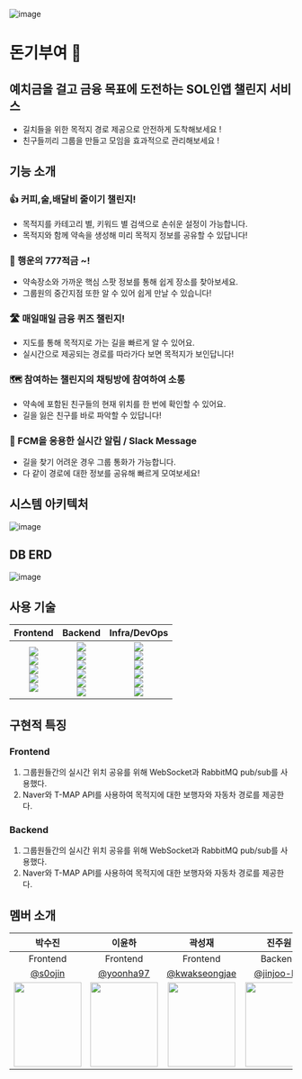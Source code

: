![image](https://github.com/user-attachments/assets/535b0945-5d9b-4847-a742-86794c89fdee)
# 돈기부여 👋

## 예치금을 걸고 금융 목표에 도전하는 SOL인앱 챌린지 서비스

- 길치들을 위한 목적지 경로 제공으로 안전하게 도착해보세요 !
- 친구들끼리 그룹을 만들고 모임을 효과적으로 관리해보세요 !

## 기능 소개

### 👍 커피,술,배달비 줄이기 챌린지!

- 목적지를 카테고리 별, 키워드 별 검색으로 손쉬운 설정이 가능합니다.
- 목적지와 함께 약속을 생성해 미리 목적지 정보를 공유할 수 있답니다!

### 🎯 행운의 777적금 ~!

- 약속장소와 가까운 핵심 스팟 정보를 통해 쉽게 장소를 찾아보세요.
- 그룹원의 중간지점 또한 알 수 있어 쉽게 만날 수 있습니다!

### 🛣️ 매일매일 금융 퀴즈 챌린지!

- 지도를 통해 목적지로 가는 길을 빠르게 알 수 있어요.
- 실시간으로 제공되는 경로를 따라가다 보면 목적지가 보인답니다!

### 🗺️ 참여하는 챌린지의 채팅방에 참여하여 소통

- 약속에 포함된 친구들의 현재 위치를 한 번에 확인할 수 있어요.
- 길을 잃은 친구를 바로 파악할 수 있답니다!

### 📱 FCM을 응용한 실시간 알림 / Slack Message

- 길을 찾기 어려운 경우 그룹 통화가 가능합니다.
- 다 같이 경로에 대한 정보를 공유해 빠르게 모여보세요!


## 시스템 아키텍처
![image](https://github.com/user-attachments/assets/43841537-53ea-4e56-a7c9-87d967188447)

## DB ERD
![image](https://github.com/user-attachments/assets/e47e4d62-4975-4be6-b0af-432b978ef976)

## 사용 기술
|Frontend|Backend|Infra/DevOps|
|:---:|:---:|:---:|
|<img src="https://img.shields.io/badge/swift-F05138?style=for-the-badge&logo=Swift&logoColor=white"><br><img src="https://img.shields.io/badge/rxswift-F1007E?style=for-the-badge"><br><img src="https://img.shields.io/badge/rxcocoa-F1007E?style=for-the-badge"><br><img src="https://img.shields.io/badge/uikit-2396F3?style=for-the-badge&logo=uikit&logoColor=white"><br><img src="https://img.shields.io/badge/alamofire-F40D12?style=for-the-badge">|<img src="https://img.shields.io/badge/java-007396?style=for-the-badge&logo=OpenJDK&logoColor=white"><br><img src="https://img.shields.io/badge/springboot-6DB33F?style=for-the-badge&logo=springboot&logoColor=white"><br><img src="https://img.shields.io/badge/hibernate-59666C?style=for-the-badge&logo=hibernate&logoColor=white"> <br> <img src="https://img.shields.io/badge/MySQL-4479A1?style=for-the-badge&logo=MySQL&logoColor=white"><br><img src="https://img.shields.io/badge/junit5-25A162?style=for-the-badge&logo=junit5&logoColor=white"><br><img src="https://img.shields.io/badge/stomp-010101?style=for-the-badge">|<img src="https://img.shields.io/badge/amazonrds-569A31?style=for-the-badge&logo=amazonrds&logoColor=white"><br><img src="https://img.shields.io/badge/amazonec2-FF9900?style=for-the-badge&logo=amazonec2&logoColor=white"><br><img src="https://img.shields.io/badge/nginx-009639?style=for-the-badge&logo=nginx&logoColor=white"><br><img src="https://img.shields.io/badge/docker-2496ED?style=for-the-badge&logo=docker&logoColor=white"><br><img src="https://img.shields.io/badge/slack-2496ED?style=for-the-badge&logo=slack&logoColor=white"><br><img src="https://img.shields.io/badge/fcm-2496ED?style=for-the-badge&logo=fcm&logoColor=white">|

## 구현적 특징
### Frontend
1. 그룹원들간의 실시간 위치 공유를 위해 WebSocket과 RabbitMQ pub/sub를 사용했다.
2. Naver와 T-MAP API를 사용하여 목적지에 대한 보행자와 자동차 경로를 제공한다.

### Backend
1. 그룹원들간의 실시간 위치 공유를 위해 WebSocket과 RabbitMQ pub/sub를 사용했다.
2. Naver와 T-MAP API를 사용하여 목적지에 대한 보행자와 자동차 경로를 제공한다.


## 멤버 소개
|박수진|이윤하|곽성재|진주원|정연서|
|:----:|:----:|:----:|:----:|:----:|
|Frontend|Frontend|Frontend|Backend|Backend|
|[@s0ojin](https://github.com/s0ojin)|[@yoonha97](https://github.com/yoonha97)|[@kwakseongjae](https://github.com/kwakseongjae)|[@jinjoo-lab](https://github.com/jinjoo-lab)|[@yeondori](https://github.com/yeondori)|
 | <img src = "https://avatars.githubusercontent.com/u/100757599?v=4" width ="120" height = "150"> | <img src = "https://avatars.githubusercontent.com/u/155246172?v=4" width ="120" height = "150">| <img src = "https://avatars.githubusercontent.com/u/87296259?v=4" width ="120" height = "150">| <img src = "https://avatars.githubusercontent.com/u/84346055?v=4" width ="120" height = "150">| <img src = "https://github.com/user-attachments/assets/ef45be79-0342-4d18-bd78-bf86388824d4" width ="120" height = "150">|
